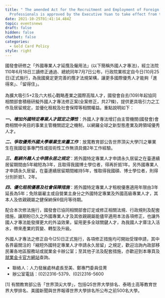 ```yaml
---
title: " The amended Act for the Recruitment and Employment of Foreign
  Professionals is approved by the Executive Yuan to take effect from today!"
date: 2021-10-25T01:41:14.484Z
topic: eventsnews
draft: false
hidden: false
chatbot: false
categories:
  - Gold Card Policy
style: right
---
```

國發會研修之「外國專業人才延攬及僱用法」(以下簡稱外國人才專法)，經立法院110年6月18日三讀修正通過、總統同年7月7日公布，行政院業核定自今日(10月25日)正式施行，為我國奠定更完善的攬才法規架構，讓更多國際優秀人才能夠「進得來」、「留得住」。\
\
為擴大吸引5+2及六大核心戰略產業之國際高階人才，國發會自去(109)年起協同相關部會積極研擬外國人才專法修正案(全案修正，共27條)，提供更具吸引力之工作及居留規定，並優化租稅及社會保障等相關權益。重點說明如下：\
\
***一、增加外國特定專業人才認定之彈性***：外國人才專法增訂由主管機關(國發會)會商相關中央目的事業主管機關認定之機制，以網羅全球之新型態產業及跨領域優秀人才。

***二、爭取優秀外國大學畢業生來臺工作***：放寬教育部公告世界頂尖大學\[1]之畢業生在我國從事專門性或技術性工作無須具備2年工作經驗。

***三、鬆綁外籍人士申請永居之規定***：將外國特定專業人才申請永久居留之在臺連續居留期間由5年縮短為3年，且取得我國博士學位者，得再折抵1年。另外國專業人才申請永久居留，在臺連續居留期間維持5年，惟取得我國碩、博士學位者，則得分別折抵1、2年。

***四、優化租稅優惠及社會保障措施***：將外國特定專業人才租稅優惠適用年限由3年延長為5年；免除屬雇主或自營業主身分之外國特定專業及外國高級專業人才，其本人及依親親屬之健保納保6個月等待期。

配合本次修法施行，國發會已協同相關部會訂定或修正相關法規、行政規則及配套措施，讓期盼已久之外國專業人才及其依親親屬能儘早適用本法各項修正，也讓外國人才專法能發揮更大的外溢效果，留用更多全球關鍵人才，為我國人才庫注入活水，帶來產業的質變、轉型及升級。

外國人才專法之修正自今(25)日正式施行，各項修正措施均可開始受理申請，其中各界最關注的「縮短外國特定專業人才申請永久居留」之規定，歡迎洽詢內政部移民署各地區服務站或就業金卡辦公室；至其他子法及配套措施，亦歡迎到本專頁及[就業金卡官方網站](https://goldcard.nat.gov.tw/)查詢。

* 聯絡人：人力發展處林處長至美、鄭專門委員佳菁
* 辦公室電話：(02)2316-5379、(02)2316-5600

\[1] 有關教育部公告「世界頂尖大學」，包括QS世界大學排名、泰晤士高等教育世界大學排名、美國新聞與世界報導世界大學排名所公布之前500名大學。